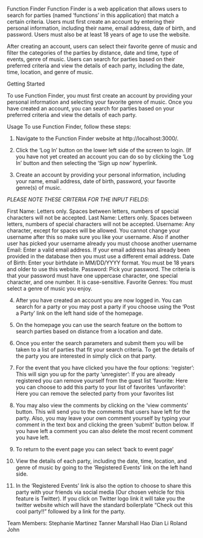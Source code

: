 Function Finder
Function Finder is a web application that allows users to search for parties (named ‘functions’ in this application)  that match a certain criteria. Users must first create an account by entering their personal information, including their name, email address, date of birth, and password. Users must also be at least 18 years of age to use the website.

After creating an account, users can select their favorite genre of music and filter the categories of the parties by distance, date and time, type of events, genre of music. Users can search for parties based on their preferred criteria and view the details of each party, including the date, time, location, and genre of music.

Getting Started

To use Function Finder, you must first create an account by providing your personal information and selecting your favorite genre of music. Once you have created an account, you can search for parties based on your preferred criteria and view the details of each party.

Usage
To use Function Finder, follow these steps:
1.	Navigate to the Function Finder website at http://localhost:3000/.

2.	Click the ‘Log In’ button on the lower left side of the screen to login. (If you have not yet created an account you can do so by clicking the ‘Log In’ button and then selecting the ‘Sign up now’ hyperlink. 

3.	Create an account by providing your personal information, including your name, email address, date of birth, password, your favorite genre(s) of music. 

*PLEASE NOTE THESE CRITERIA FOR THE INPUT FIELDS*: 

First Name: Letters only. Spaces between letters, numbers of special characters will not be accepted.
Last Name:  Letters only. Spaces between letters, numbers of special characters will not be accepted.
	Username: Any character, except for spaces will be allowed. You cannot change your 
username after this so make sure you like your username. Also if another user has picked your username already you must choose another username
Email: Enter a valid email address. If your email address has already been provided in the database then you must use a different email address.
Date of Birth: Enter your birthdate in MM/DD/YYYY format. You must be 18 years and older to use this website. 
Password: Pick your password. The criteria is that your password must have one uppercase character, one special character, and one number. It is case-sensitive.
Favorite Genres: You must select a genre of music you enjoy.

4.	After you have created an account you are now logged in. You can search for a party or you may post a party if you choose using the ‘Post a Party’ link on the left hand side of the homepage. 

5.	On the homepage you can use the search feature on the bottom to search parties based on distance from a location and date.


6.	Once you enter the search parameters and submit them you will be taken to a list of parties that fit your search criteria. To get the details of the party you are interested in simply click on that party. 

7.	For the event that you have clicked you have the four options:
‘register’: This will sign you up for the party
‘unregister’: If you are already registered you can remove yourself from the guest list
‘favorite: Here you can choose to add this party to your list of favorites
‘unfavorite’: Here you can remove the selected party from your favorites list

8.	You may also view the comments by clicking on the ‘view comments’ button. This will send you to the comments that users have left for the party. Also, you may leave your own comment yourself by typing your comment in the text box and clicking the green ‘submit’ button below. If you have left a comment you can also delete the most recent comment you have left.

9.	To return to the event page you can select ‘back to event page’


10.	View the details of each party, including the date, time, location, and genre of music by going to the ‘Registered Events’ link on the left hand side.

11.	In the ‘Registered Events’ link is also the option to choose to share this party with your friends via social media (Our chosen vehicle for this feature is Twitter). If you click on Twitter logo link it will take you the twitter website which will have the standard boilerplate “Check out this cool party!!” followed by a link for the party.


Team Members:
Stephanie Martinez
Tanner Marshall
Hao Dian Li
Roland John
